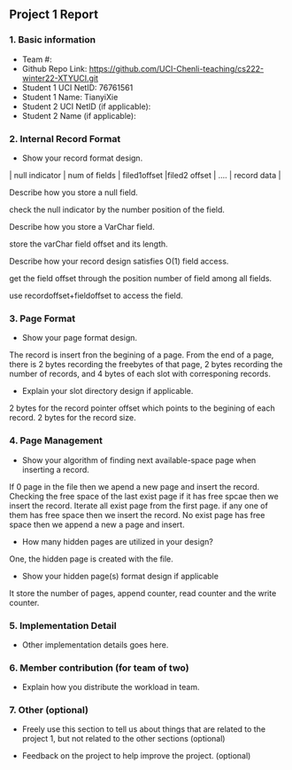 ## Project 1 Report


### 1. Basic information
 - Team #:  
 - Github Repo Link:   https://github.com/UCI-Chenli-teaching/cs222-winter22-XTYUCI.git
 - Student 1 UCI NetID: 76761561
 - Student 1 Name: TianyiXie
 - Student 2 UCI NetID (if applicable):
 - Student 2 Name (if applicable):


### 2. Internal Record Format
- Show your record format design.
	
| null indicator | num of fields | filed1offset |filed2 offset | .... | record data |
			
	
Describe how you store a null field.

check the null indicator by the number position of the field. 

Describe how you store a VarChar field.

store the varChar field offset and its length.  

Describe how your record design satisfies O(1) field access.

get the field offset through the position number of field among all fields.

use recordoffset+fieldoffset to access the field. 

### 3. Page Format
- Show your page format design.

The record is insert fron the begining of a page. 
From the end of a page, there is 2 bytes recording the freebytes of that page, 2 bytes recording the number of records, and 4 bytes of each slot with corresponing records.

- Explain your slot directory design if applicable.

2 bytes for the record pointer offset which points to the begining of each record.
2 bytes for the record size.

### 4. Page Management
- Show your algorithm of finding next available-space page when inserting a record.

If 0 page in the file then we apend a new page and insert the record.
Checking the free space of the last exist page if it has free spcae then we insert the record.
Iterate all exist page from the first page. if any one of them has free space then we insert the record.
No exist page has free space then we append a new a page and insert. 	

- How many hidden pages are utilized in your design?

One, the hidden page is created with the file.

- Show your hidden page(s) format design if applicable

It store the number of pages, append counter, read counter and the write counter. 

### 5. Implementation Detail
- Other implementation details goes here.



### 6. Member contribution (for team of two)
- Explain how you distribute the workload in team.



### 7. Other (optional)
- Freely use this section to tell us about things that are related to the project 1, but not related to the other sections (optional)



- Feedback on the project to help improve the project. (optional)